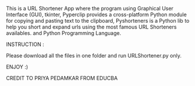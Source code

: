 This is a URL Shortener App where the program using Graphical User Interface (GUI), tkinter, Pyperclip provides a cross-platform Python module for copying and pasting text to the clipboard, Pyshorteners is a Python lib to help you short and expand urls using the most famous URL Shorteners availables. and Python Programming Language.

INSTRUCTION :

Please download all the files in one folder and run URLShortener.py only.

ENJOY :)

CREDIT TO PRIYA PEDAMKAR FROM EDUCBA
